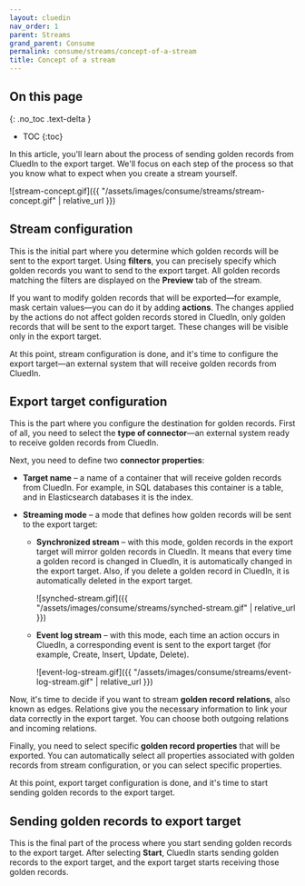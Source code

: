 ```yaml
---
layout: cluedin
nav_order: 1
parent: Streams
grand_parent: Consume
permalink: consume/streams/concept-of-a-stream
title: Concept of a stream
---
```

## On this page
{: .no_toc .text-delta }
- TOC
{:toc}

In this article, you'll learn about the process of sending golden records from CluedIn to the export target. We'll focus on each step of the process so that you know what to expect when you create a stream yourself.

![stream-concept.gif]({{ "/assets/images/consume/streams/stream-concept.gif" | relative_url }})

## Stream configuration

This is the initial part where you determine which golden records will be sent to the export target. Using **filters**, you can precisely specify which golden records you want to send to the export target. All golden records matching the filters are displayed on the **Preview** tab of the stream.

If you want to modify golden records that will be exported—for example, mask certain values—you can do it by adding **actions**. The changes applied by the actions do not affect golden records stored in CluedIn, only golden records that will be sent to the export target. These changes will be visible only in the export target.

At this point, stream configuration is done, and it's time to configure the export target—an external system that will receive golden records from CluedIn.

## Export target configuration

This is the part where you configure the destination for golden records. First of all, you need to select the **type of connector**—an external system ready to receive golden records from CluedIn. 

Next, you need to define two **connector properties**:

- **Target name** – a name of a container that will receive golden records from CluedIn. For example, in SQL databases this container is a table, and in Elasticsearch databases it is the index.

- **Streaming mode** – a mode that defines how golden records will be sent to the export target:

    - **Synchronized stream** – with this mode, golden records in the export target will mirror golden records in CluedIn. It means that every time a golden record is changed in CluedIn, it is automatically changed in the export target. Also, if you delete a golden record in CluedIn, it is automatically deleted in the export target.

        ![synched-stream.gif]({{ "/assets/images/consume/streams/synched-stream.gif" | relative_url }})

    - **Event log stream** – with this mode, each time an action occurs in CluedIn, a corresponding event is sent to the export target (for example, Create, Insert, Update, Delete).

        ![event-log-stream.gif]({{ "/assets/images/consume/streams/event-log-stream.gif" | relative_url }})

Now, it's time to decide if you want to stream **golden record relations**, also known as edges. Relations give you the necessary information to link your data correctly in the export target. You can choose both outgoing relations and incoming relations.

Finally, you need to select specific **golden record properties** that will be exported. You can automatically select all properties associated with golden records from stream configuration, or you can select specific properties.

At this point, export target configuration is done, and it's time to start sending golden records to the export target.

## Sending golden records to export target

This is the final part of the process where you start sending golden records to the export target. After selecting **Start**, CluedIn starts sending golden records to the export target, and the export target starts receiving those golden records. 